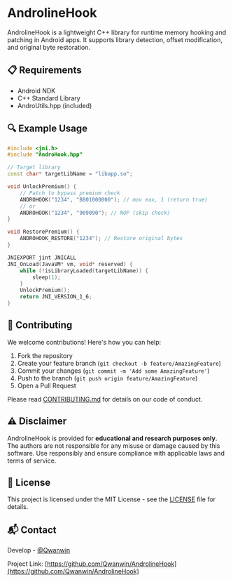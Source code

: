 # AndrolineHook
AndrolineHook is a lightweight C++ library for runtime memory hooking and patching in Android apps. It supports library detection, offset modification, and original byte restoration.

## 📋 Requirements

- Android NDK
- C++ Standard Library
- AndroUtils.hpp (included)

## 🔍 Example Usage

```cpp
#include <jni.h>
#include "AndroHook.hpp"

// Target library
const char* targetLibName = "libapp.so";

void UnlockPremium() {
    // Patch to bypass premium check
    ANDROHOOK("1234", "B801000000"); // mov eax, 1 (return true)
    // or
    ANDROHOOK("1234", "909090"); // NOP (skip check)
}

void RestorePremium() {
    ANDROHOOK_RESTORE("1234"); // Restore original bytes
}

JNIEXPORT jint JNICALL
JNI_OnLoad(JavaVM* vm, void* reserved) {
    while (!isLibraryLoaded(targetLibName)) {
        sleep(1);
    }
    UnlockPremium();
    return JNI_VERSION_1_6;
}
```

## 🤝 Contributing

We welcome contributions! Here's how you can help:

1. Fork the repository
2. Create your feature branch (`git checkout -b feature/AmazingFeature`)
3. Commit your changes (`git commit -m 'Add some AmazingFeature'`)
4. Push to the branch (`git push origin feature/AmazingFeature`)
5. Open a Pull Request

Please read [CONTRIBUTING.md](https://github.com/Qwanwin/AndrolineHook/blob/main/CONTRIBUTING.md) for details on our code of conduct.

## ⚠️ Disclaimer

AndrolineHook is provided for **educational and research purposes only**. The authors are not responsible for any misuse or damage caused by this software. Use responsibly and ensure compliance with applicable laws and terms of service.

## 📄 License

This project is licensed under the MIT License - see the [LICENSE](LICENSE) file for details.

## 📬 Contact

Develop - [@Qwanwin](https://t.me/Qwanwin)

Project Link: [https://github.com/Qwanwin/AndrolineHook](https://github.com/Qwanwin/AndrolineHook)
```
